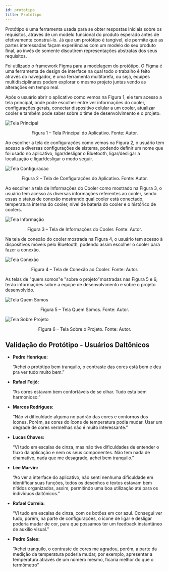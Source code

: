 ```yaml
---
id: prototipo
title: Protótipo
---
```



Protótipo é uma ferramenta usada para se obter respostas iniciais sobre os requisitos, através de um modelo funcional do produto esperado antes de efetivamente
construí-lo. Já que um protótipo é tangível, ele permite que as partes interessadas façam  experiências com um modelo do seu produto final, ao invés de somente discutirem
representações abstratas dos seus requisitos.

Foi utilizado o framework Figma para a modelagem do protótipo. O Figma é uma
ferramenta de design de interface na qual todo o trabalho é feito através do navegador, é
uma ferramenta multitarefa, ou seja, equipes multidisciplinares podem explorar o mesmo
projeto juntas vendo as alterações em tempo real.

Após o usuário abrir o aplicativo como vemos na Figura 1, ele tem acesso a
tela principal, onde pode escolher entre ver informações do cooler, configurações gerais,
conectar dispositivo celular a um cooler, atualizar cooler e também pode saber sobre o
time de desenvolvimento e o projeto.

![Tela Principal](https://github.com/track-cooler/app_track_cooler/blob/docs/docs/assets/tela_principal.png?raw=true)

<center>Figura 1  – Tela Principal do Aplicativo. Fonte: Autor.</center>

Ao escolher a tela de configurações como vemos na Figura 2, o usuário tem acesso
a diversas configurações de sistema, podendo definir um nome que foi usado no aplicativo,
ligar/desligar o Bluetooth, ligar/desligar a localização e ligar/desligar o modo seguir.

![Tela Configuracao](https://github.com/track-cooler/app_track_cooler/blob/docs/docs/assets/tela_configuracoes.png?raw=true)

<center>Figura 2 – Tela de Configurações do Aplicativo. Fonte: Autor.</center>


Ao escolher a tela de Informações do Cooler como mostrado na Figura 3, o usuário
tem acesso às diversas informações referentes ao cooler, sendo essas o status de conexão
mostrando qual cooler está conectado, temperatura interna do cooler, nível de bateria do
cooler e o histórico de coolers.

![Tela Informação](https://github.com/track-cooler/app_track_cooler/blob/docs/docs/assets/tela_info_cooler.png?raw=true)

<center>Figura 3 – Tela de Informações do Cooler. Fonte: Autor.</center>


Na tela de conexão do cooler mostrada na Figura 4, o usuário tem acesso à
dispositivos móveis pelo Bluetooth, podendo assim escolher o cooler para fazer a conexão.

![Tela Conexão](https://github.com/track-cooler/app_track_cooler/blob/docs/docs/assets/tela_conectar.png?raw=true)

<center>Figura 4 – Tela de Conexão ao Cooler. Fonte: Autor.</center>


As telas de "quem somos"e "sobre o projeto"mostradas nas Figura 5 e 6, terão
informações sobre a equipe de desenvolvimento e sobre o projeto desenvolvido.

![Tela Quem Somos](https://github.com/track-cooler/app_track_cooler/blob/docs/docs/assets/tela_quem_somos.png?raw=true)

<center>Figura 5 – Tela Quem Somos. Fonte: Autor.</center>

![Tela Sobre Projeto](https://github.com/track-cooler/app_track_cooler/blob/docs/docs/assets/tela_sobre_projeto.png?raw=true)

<center>Figura 6 – Tela Sobre o Projeto. Fonte: Autor.</center>

## Validação do Protótipo - Usuários Daltônicos

* **Pedro Henrique:**

    “Achei o protótipo bem tranquilo, o contraste das cores está bom e deu pra ver tudo muito bem.”

* **Rafael Feijó:**

    “As cores estavam bem confortáveis de se olhar. Tudo está bem harmonioso.”

* **Marcos Rodrigues:**

    “Não vi dificuldade alguma no padrão das cores e contornos dos ícones. Porém, as cores do ícone de temperatura podia mudar. Usar um degradê de cores vermelhas não é muito interessante.”

* **Lucas Chaves:**

    “Vi tudo em escalas de cinza, mas não tive dificuldades de entender o fluxo da aplicação e nem os seus componentes. Não tem nada de chamativo, nada que me desagrade, achei bem tranquilo.”

* **Lee Marvin:**

    “Ao ver a interface do aplicativo, não senti nenhuma dificuldade em identificar suas funções, todos os desenhos e textos estavam bem nítidos organizados, assim, permitindo uma boa utilização até para os indivíduos daltônicos.”

* **Rafael Correia:**

    “Vi tudo em escalas de cinza, com os botões em cor azul. Consegui ver tudo, porém, na parte de configurações, o ícone de ligar e desligar poderia mudar de cor, para que possamos ter um feedback instantâneo de auxílio visual.”

* **Pedro Sales:**

    “Achei tranquilo, o contraste de cores me agradou, porém, a parte da medição da temperatura poderia mudar, por exemplo, apresentar a temperatura através de um número mesmo, ficaria melhor do que o termômetro”
